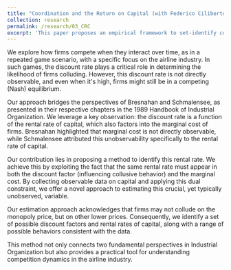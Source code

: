 ```yaml
---
title: "Coordination and the Return on Capital (with Federico Ciliberto and Alon Eizenberg)"
collection: research
permalink: /research/03_CRC
excerpt: 'This paper proposes an empirical framework to set-identify competitive conduct in a cross-section of airline markets.'
---
```

We explore how firms compete when they interact over time, as in a repeated game scenario, with a specific focus on the airline industry. In such games, the discount rate plays a critical role in determining the likelihood of firms colluding. However, this discount rate is not directly observable, and even when it's high, firms might still be in a competing (Nash) equilibrium.

Our approach bridges the perspectives of Bresnahan and Schmalensee, as presented in their respective chapters in the 1989 Handbook of Industrial Organization. We leverage a key observation: the discount rate is a function of the rental rate of capital, which also factors into the marginal cost of firms. Bresnahan highlighted that marginal cost is not directly observable, while Schmalensee attributed this unobservability specifically to the rental rate of capital.

Our contribution lies in proposing a method to identify this rental rate. We achieve this by exploiting the fact that the same rental rate must appear in both the discount factor (influencing collusive behavior) and the marginal cost. By collecting observable data on capital and applying this dual constraint, we offer a novel approach to estimating this crucial, yet typically unobserved, variable.

Our estimation approach acknowledges that firms may not collude on the monopoly price, but on other lower prices. Consequently, we identify a set of possible discount factors and rental rates of capital, along with a range of possible behaviors consistent with the data.

This method not only connects two fundamental perspectives in Industrial Organization but also provides a practical tool for understanding competition dynamics in the airline industry.

